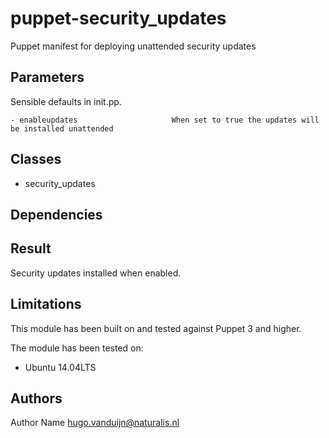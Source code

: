 puppet-security_updates
===================

Puppet manifest for deploying unattended security updates

Parameters
-------------
Sensible defaults in init.pp.


```
- enableupdates                     When set to true the updates will be installed unattended
```


Classes
-------------
- security_updates


Dependencies
-------------


Result
-------------
Security updates installed when enabled.

Limitations
-------------
This module has been built on and tested against Puppet 3 and higher.


The module has been tested on:
- Ubuntu 14.04LTS


Authors
-------------
Author Name <hugo.vanduijn@naturalis.nl>

